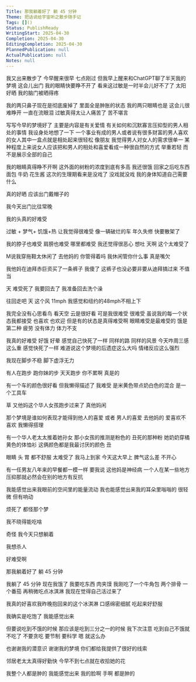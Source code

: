 ```yaml
---
Title: 那我躺着好了 躺 45 分钟
Theme: 把话说给宇宙听之散步随手记
Tags: []()
Status: PublishReady
WritingStart: 2025-04-30
Completion: 2025-04-30
EditingCompletion: 2025-04-30
PlannedPublication: null
ActualPublication: null
Notes: null
---
```


我又出来散步了 今早醒来很早 七点刚过 但我早上醒来和ChatGPT聊了半天我的梦境 这会儿出门 我的眼睛快要睁不开了 看来这过敏是一时半会儿好不了了 太阳好晒 我的脑门被晒得疼 

我的两只鼻子现在是彻底废掉了 里面全是肿胀的状态 我的两只眼睛也是 这会儿很难睁开 一直在流眼泪 过敏真得太让人痛苦了 苦不堪言

写写今早的梦境好了 主要是内容是有关爱情 有关如何和沉默寡言压抑型的男人相处的事情 我设身处地想了一下 一个事业有成的男人或者说有很多财富的男人喜欢的女人其中一盒点就是相处起来很轻松 像朋友 我觉得男人对女人的需求很单一 某种程度上来说女人应该把和男人的相处和喜爱看成一种很自然的方式 举重若轻 而不是展示全部的自己

我的眼睛真得睁不开啊 这外面的树粉的浓度到底有多高 我还很饿 回家之后吃东西 面包 牛奶 花生酱 这次的生理期看来是没戏了 没戏就没戏 我的身体知道自己需要什么

真的好晒 应该出门戴帽子的 

我今天出门比往常晚

我的头真的好难受

过敏 + 梦气+ 饥饿+热 让我觉得很难受 像一辆破烂的车 年久失修 快要散架了

我的脖子也难受 肩膀也难受 哪里都难受 我还觉得很恶心 想吐 天啊 这个太难受了

M说我穿拖鞋太休闲了 去他妈的 你管得着吗 我休闲管你什么事 真是嘴欠

我他妈在迪拜赤巨资买了一条裤子 我傻了 这裤子也没必要非要从迪拜搞过来 不值当

天 
难受死了
我要回去了
我准备回去洗个澡 

往回走吧 
天
这个风
11mph 我感觉和纽约的48mph不相上下

我完全没有心思看鸟 看天空 云是很好看 可是我很难受 很难受
虽说我的每一个状态我都接受 也喜欢 也欢迎 但是有的状态是真得难受啊 眼睛难受是最难受的 饿是第二种 疲劳 没有体力 体力不支

我真的好难受 好饿 好晕 感觉自己快死了一样 同样的路 同样的风景 今天咋周三感这么重 感觉快死了一样 难道说这个梦境的后遗症这么大吗 情绪反应这么强烈

我现在脚步不稳 脚下虚浮无力

有人在跑步 跑你妹的步 天天跑步 你不累啊 真是的

有一个车的颜色很好看 但我懒得描述了 我难受 是米黄色带点奶白色的混合 是一个工具车

草 又他妈这个华人女孩跑步过来了 真他妈闲

那个梦境是谁如何表现才能得到他人的喜爱 或者 男人的喜爱 去他妈的 爱喜欢不喜欢 我懒得搭理

有一个华人老太太推着她孙女 那小女孩的推测是粉色的 丑死的那种粉 她奶奶穿橘黄色的体恤衫 这俩颜色都是我最讨厌的颜色 丑

眼睛 头 胃 都不舒服 太难受了 我马上到家 今天这大早上 脾气这么差 不开心 

有一任男友八年来的早餐都一模一样 要我说 这他妈是神经病 一个人在某一些地方压抑那就必然会在别的地方有反抗

我能感觉出来我眼前的空间里的能量流动
我也能感觉出来我的耳朵里嗡嗡的 很轻微 但有响动

烦死了 都怪那个梦 

我不晓得能吃啥

奇怪 我今天只想躺着

我想杀人

好难受啊

那我躺着好了 躺 45 分钟

我躺了 45 分钟 
现在我饿了 
我要吃东西 
肉夹馍
我刚吃了一个牛角包 两个排骨 一个番茄 再稍微吃点冰淇淋 我现在觉得自己活过来了

我真的好喜欢我昨晚抱回来的这个冰淇淋 口感绵密细腻 吃起来好舒服

我确实是吃饱了 我能感觉出来

但要说吃到不饿的时候 那应该是吃到三分之一的时候 我下次注意 吃到自己不饿就不吃了 不要贪吃 要节制 要科学 嗯 就这么办

也谢谢我的潜意识 谢谢我的梦境 你们都给我提供了很好的线索

邻居老太太真得好勤快 今早不到七点就在收拾她的花

我整个人都是肿的 我能感觉出来 我的脸啊 手啊 都是肿的

